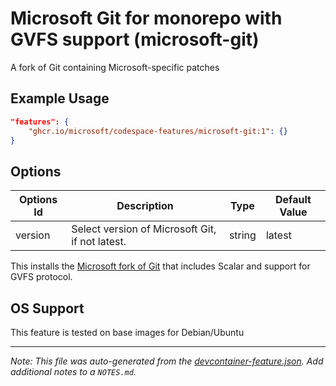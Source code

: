 
# Microsoft Git for monorepo with GVFS support (microsoft-git)

A fork of Git containing Microsoft-specific patches

## Example Usage

```json
"features": {
    "ghcr.io/microsoft/codespace-features/microsoft-git:1": {}
}
```

## Options

| Options Id | Description | Type | Default Value |
|-----|-----|-----|-----|
| version | Select version of Microsoft Git, if not latest. | string | latest |


This installs the [Microsoft fork of Git](https://github.com/microsoft/git) that includes
Scalar and support for GVFS protocol.

## OS Support

This feature is tested on base images for Debian/Ubuntu

---

_Note: This file was auto-generated from the [devcontainer-feature.json](https://github.com/microsoft/codespace-features/blob/main/src/microsoft-git/devcontainer-feature.json).  Add additional notes to a `NOTES.md`._
